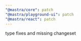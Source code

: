 ```yaml
---
"@mastra/core": patch
"@mastra/playground-ui": patch
"@mastra/react": patch
---
```


type fixes and missing changeset
